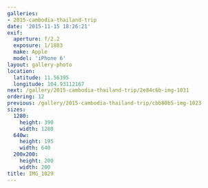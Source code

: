 ```yaml
---
galleries:
- 2015-cambodia-thailand-trip
date: '2015-11-15 18:26:21'
exif:
  aperture: f/2.2
  exposure: 1/1883
  make: Apple
  model: 'iPhone 6'
layout: gallery-photo
location:
  latitude: 11.56395
  longitude: 104.93112167
next: /gallery/2015-cambodia-thailand-trip/2e84c6b-img-1031
ordering: 12
previous: /gallery/2015-cambodia-thailand-trip/cbb80b5-img-1023
sizes:
  1280:
    height: 390
    width: 1280
  640w:
    height: 195
    width: 640
  200x200:
    height: 200
    width: 200
title: IMG_1029
---
```

